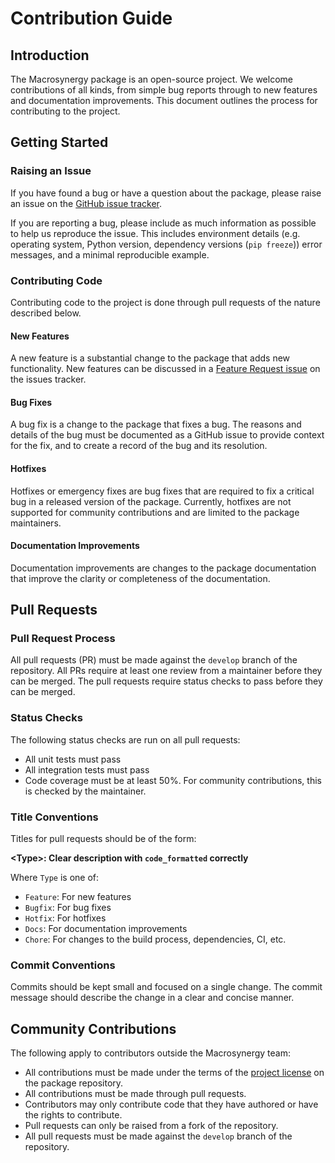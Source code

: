 # Contribution Guide

## Introduction

The Macrosynergy package is an open-source project. We welcome contributions of all kinds,
from simple bug reports through to new features and documentation improvements.
This document outlines the process for contributing to the project.

## Getting Started

### Raising an Issue

If you have found a bug or have a question about the package, please raise an
issue on the [GitHub issue tracker](https://github.com/macrosynergy/macrosynergy/issues/new/choose).

If you are reporting a bug, please include as much information as possible to help us
reproduce the issue. This includes environment details (e.g. operating system, Python version,
dependency versions (`pip freeze`)) error messages, and a minimal reproducible example.

### Contributing Code

Contributing code to the project is done through pull requests of the nature described below.

#### New Features

A new feature is a substantial change to the package that adds new functionality.
New features can be discussed in a [Feature Request issue](https://github.com/macrosynergy/macrosynergy/issues/new?assignees=&labels=&projects=&template=feature_request.md&title=)
on the issues tracker.

#### Bug Fixes

A bug fix is a change to the package that fixes a bug. The reasons and details of the bug
must be documented as a GitHub issue to provide context for the fix, and to create a record
of the bug and its resolution.

#### Hotfixes

Hotfixes or emergency fixes are bug fixes that are required to fix a critical bug in a
released version of the package. Currently, hotfixes are not supported for community contributions and are limited to the package maintainers.

#### Documentation Improvements

Documentation improvements are changes to the package documentation that improve the
clarity or completeness of the documentation.

## Pull Requests

### Pull Request Process

All pull requests (PR) must be made against the `develop` branch of the repository. All PRs require
at least one review from a maintainer before they can be merged.
The pull requests require status checks to pass before they can be merged.

### Status Checks

The following status checks are run on all pull requests:

- All unit tests must pass
- All integration tests must pass
- Code coverage must be at least 50%. For community contributions, this is checked by the maintainer.

### Title Conventions

Titles for pull requests should be of the form:

**\<Type>: Clear description with `code_formatted` correctly**

Where `Type` is one of:

- `Feature`: For new features
- `Bugfix`: For bug fixes
- `Hotfix`: For hotfixes
- `Docs`: For documentation improvements
- `Chore`: For changes to the build process, dependencies, CI, etc.

### Commit Conventions

Commits should be kept small and focused on a single change. The commit message should
describe the change in a clear and concise manner.

## Community Contributions

The following apply to contributors outside the Macrosynergy team:

- All contributions must be made under the terms of the [project license](https://github.com/macrosynergy/macrosynergy/blob/main/LICENSE) on the package repository.
- All contributions must be made through pull requests.
- Contributors may only contribute code that they have authored or have the rights to contribute.
- Pull requests can only be raised from a fork of the repository.
- All pull requests must be made against the `develop` branch of the repository.
